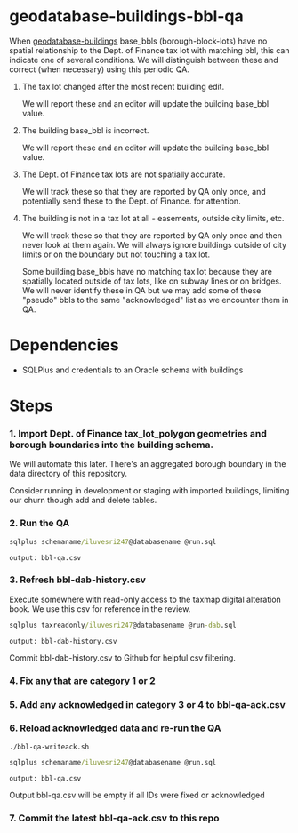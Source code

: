 # geodatabase-buildings-bbl-qa

When [geodatabase-buildings](https://github.com/mattyschell/geodatabase-buildings) base_bbls (borough-block-lots) have no spatial relationship to the Dept. of Finance tax lot with matching bbl, this can indicate one of several conditions. We will distinguish between these and correct (when necessary) using this periodic QA.

1. The tax lot changed after the most recent building edit.

    We will report these and an editor will update the building base_bbl value.

2. The building base_bbl is incorrect.

    We will report these and an editor will update the building base_bbl value.

3. The Dept. of Finance tax lots are not spatially accurate.

    We will track these so that they are reported by QA only once, and potentially send these to the Dept. of Finance. for attention.

4. The building is not in a tax lot at all - easements, outside city limits, etc.

    We will track these so that they are reported by QA only once and then never
    look at them again. We will always ignore buildings outside of city limits
    or on the boundary but not touching a tax lot.

    Some building base_bbls have no matching tax lot because they are spatially
    located outside of tax lots, like on subway lines or on bridges.  We will
    never identify these in QA but we may add some of these "pseudo" bbls to 
    the same "acknowledged" list as we encounter them in QA.

# Dependencies

* SQLPlus and credentials to an Oracle schema with buildings

# Steps

### 1. Import Dept. of Finance tax_lot_polygon geometries and borough boundaries into the building schema.  

We will automate this later.  There's an aggregated borough boundary in the 
data directory of this repository.

Consider running in development or staging with imported buildings, limiting our
churn though add and delete tables.
 

### 2. Run the QA 

```bat
sqlplus schemaname/iluvesri247@databasename @run.sql
```
    output: bbl-qa.csv

### 3. Refresh bbl-dab-history.csv

Execute somewhere with read-only access to the taxmap digital alteration book.
We use this csv for reference in the review. 

```bat
sqlplus taxreadonly/iluvesri247@databasename @run-dab.sql
```
    output: bbl-dab-history.csv

Commit bbl-dab-history.csv to Github for helpful csv filtering.


### 4. Fix any that are category 1 or 2

### 5. Add any acknowledged in category 3 or 4 to bbl-qa-ack.csv

### 6. Reload acknowledged data and re-run the QA 

```shell
./bbl-qa-writeack.sh
```

```bat
sqlplus schemaname/iluvesri247@databasename @run.sql
```
    output: bbl-qa.csv 

Output bbl-qa.csv will be empty if all IDs were fixed or acknowledged

### 7. Commit the latest bbl-qa-ack.csv to this repo

